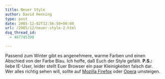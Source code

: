 ```yaml
---
title: Neuer Style
author: David Henning
type: post
date: 2005-12-02T12:56:50+00:00
url: /2005/12/neuer-style-2.html
dsq_thread_id:
  - 467745399

---
```

Passend zum Winter gibt es angenehmere, warme Farben und einen Abschied von der Farbe Blau. Ich hoffe, daß Euch der Style gefällt. **P.S.:** liebe IE-User, leider stellt Euer Browser ein paar Kleinigkeiten falsch dar. Wer alles richtig sehen will, sollte auf [Mozilla Firefox][1] oder [Opera][2] umsteigen.

 [1]: http://www.mozilla.com/firefox/
 [2]: http://www.opera.com/download/